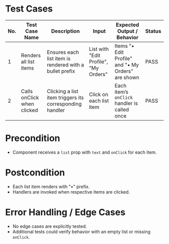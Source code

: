 # Test Cases

| No. | Test Case Name | Description | Input | Expected Output / Behavior | Status |
|-----|----------------|-------------|-------|----------------------------|--------|
| 1   | Renders all list items | Ensures each list item is rendered with a bullet prefix | List with "Edit Profile", "My Orders" | Items "• Edit Profile" and "• My Orders" are shown | PASS |
| 2   | Calls onClick when clicked | Clicking a list item triggers its corresponding handler | Click on each list item | Each item’s `onClick` handler is called once | PASS |

# Precondition
- Component receives a `list` prop with `text` and `onClick` for each item.

# Postcondition
- Each list item renders with "•" prefix.
- Handlers are invoked when respective items are clicked.

# Error Handling / Edge Cases
- No edge cases are explicitly tested.
- Additional tests could verify behavior with an empty list or missing `onClick`.
